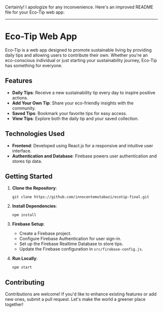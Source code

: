 Certainly! I apologize for any inconvenience. Here's an improved README file for your Eco-Tip web app:

---

# Eco-Tip Web App

Eco-Tip is a web app designed to promote sustainable living by providing daily tips and allowing users to contribute their own. Whether you're an eco-conscious individual or just starting your sustainability journey, Eco-Tip has something for everyone.

## Features

- **Daily Tips**: Receive a new sustainability tip every day to inspire positive actions.
- **Add Your Own Tip**: Share your eco-friendly insights with the community.
- **Saved Tips**: Bookmark your favorite tips for easy access.
- **View Tips**: Explore both the daily tip and your saved collection.

## Technologies Used

- **Frontend**: Developed using React.js for a responsive and intuitive user interface.
- **Authentication and Database**: Firebase powers user authentication and stores tip data.

## Getting Started

1. **Clone the Repository**:
   ```
   git clone https://github.com/innocentemutabazi/ecotip-final.git
   ```

2. **Install Dependencies**:
   ```
   npm install
   ```

3. **Firebase Setup**:
   - Create a Firebase project.
   - Configure Firebase Authentication for user sign-in.
   - Set up the Firebase Realtime Database to store tips.
   - Update the Firebase configuration in `src/firebase-config.js`.

4. **Run Locally**:
   ```
   npm start
   ```

## Contributing

Contributions are welcome! If you'd like to enhance existing features or add new ones, submit a pull request. Let's make the world a greener place together!

